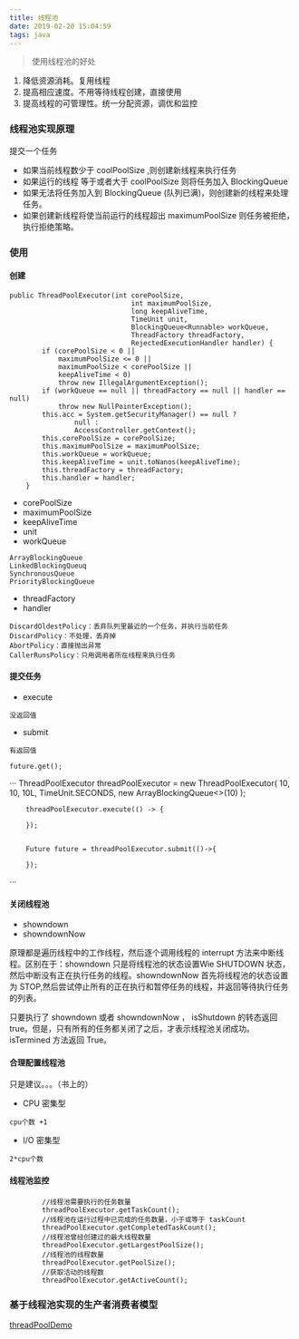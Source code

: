 ```yaml
---
title: 线程池
date: 2019-02-20 15:04:59
tags: java
---
```


> 使用线程池的好处

1. 降低资源消耗。复用线程
2. 提高相应速度。不用等待线程创建，直接使用
3. 提高线程的可管理性。统一分配资源，调优和监控

### 线程池实现原理

提交一个任务
- 如果当前线程数少于 coolPoolSize ,则创建新线程来执行任务
- 如果运行的线程 等于或者大于 coolPoolSize 则将任务加入 BlockingQueue
- 如果无法将任务加入到 BlockingQueue (队列已满)，则创建新的线程来处理任务。
- 如果创建新线程将使当前运行的线程超出 maximumPoolSize 则任务被拒绝，执行拒绝策略。

<!--more-->

### 使用

#### 创建

```
public ThreadPoolExecutor(int corePoolSize,
                              int maximumPoolSize,
                              long keepAliveTime,
                              TimeUnit unit,
                              BlockingQueue<Runnable> workQueue,
                              ThreadFactory threadFactory,
                              RejectedExecutionHandler handler) {
        if (corePoolSize < 0 ||
            maximumPoolSize <= 0 ||
            maximumPoolSize < corePoolSize ||
            keepAliveTime < 0)
            throw new IllegalArgumentException();
        if (workQueue == null || threadFactory == null || handler == null)
            throw new NullPointerException();
        this.acc = System.getSecurityManager() == null ?
                null :
                AccessController.getContext();
        this.corePoolSize = corePoolSize;
        this.maximumPoolSize = maximumPoolSize;
        this.workQueue = workQueue;
        this.keepAliveTime = unit.toNanos(keepAliveTime);
        this.threadFactory = threadFactory;
        this.handler = handler;
    }
```
- corePoolSize
- maximumPoolSize
- keepAliveTime
- unit
- workQueue
```
ArrayBlockingQueue
LinkedBlockingQueuq
SynchronousQueue
PriorityBlockingQueue
```
- threadFactory
- handler
```
DiscardOldestPolicy：丢弃队列里最近的一个任务，并执行当前任务
DiscardPolicy：不处理，丢弃掉
AbortPolicy：直接抛出异常
CallerRunsPolicy：只用调用者所在线程来执行任务
```

#### 提交任务

- execute
```
没返回值
```
- submit
```
有返回值

future.get();
```

···
ThreadPoolExecutor threadPoolExecutor = new ThreadPoolExecutor(
                10,
                10,
                10L,
                TimeUnit.SECONDS,
                new ArrayBlockingQueue<>(10)
        );

        threadPoolExecutor.execute(() -> {

        });


        Future future = threadPoolExecutor.submit(()->{

        });
···


#### 关闭线程池

- showndown
- showndownNow

原理都是遍历线程中的工作线程，然后逐个调用线程的 interrupt 方法来中断线程。区别在于：showndown 只是将线程池的状态设置Wie SHUTDOWN 状态，然后中断没有正在执行任务的线程。showndownNow 首先将线程池的状态设置为 STOP,然后尝试停止所有的正在执行和暂停任务的线程，并返回等待执行任务的列表。


只要执行了 showndown 或者 showndownNow ， isShutdown 的转态返回 true。但是，只有所有的任务都关闭了之后，才表示线程池关闭成功。isTermined 方法返回 True。

#### 合理配置线程池

只是建议。。。（书上的）

- CPU 密集型
```
cpu个数 +1 
```
- I/O 密集型
```
2*cpu个数
```

#### 线程池监控

```
        //线程池需要执行的任务数量
        threadPoolExecutor.getTaskCount();
        //线程池在运行过程中已完成的任务数量，小于或等于 taskCount
        threadPoolExecutor.getCompletedTaskCount();
        //线程池曾经创建过的最大线程数量
        threadPoolExecutor.getLargestPoolSize();
        //线程池的线程数量
        threadPoolExecutor.getPoolSize();
        //获取活动的线程数
        threadPoolExecutor.getActiveCount();
```
###  基于线程池实现的生产者消费者模型

[threadPoolDemo](https://github.com/yangyang5214/beer-home/blob/master/src/main/java/com/yangyang/threadPoolDemo/BatchCalculationThread.java)